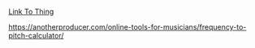 [Link To Thing](https://gamedev.stackexchange.com/questions/191825/how-to-get-current-microphone-frequency-in-godot)


https://anotherproducer.com/online-tools-for-musicians/frequency-to-pitch-calculator/
